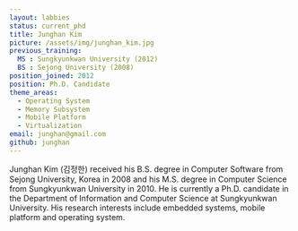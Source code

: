 ```yaml
---
layout: labbies
status: current_phd
title: Junghan Kim
picture: /assets/img/junghan_kim.jpg
previous_training:
  MS : Sungkyunkwan University (2012)
  BS : Sejong University (2008)
position_joined: 2012
position: Ph.D. Candidate
theme_areas:
  - Operating System
  - Memory Subsystem
  - Mobile Platform
  - Virtualization
email: junghan@gmail.com
github: junghan
---
```


Junghan Kim (김정한) received his B.S. degree in Computer Software from Sejong University, Korea in 2008 and his M.S. degree in Computer Science from Sungkyunkwan University in 2010. He is currently a Ph.D. candidate in the Department of Information and Computer Science at Sungkyunkwan University. His research interests include embedded systems, mobile platform and operating system.
